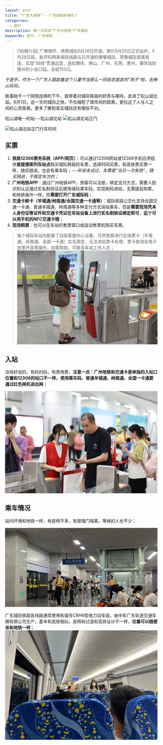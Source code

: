 ```yaml
---
layout: post
title: “广东大地铁”---广东城际好用吗？
categories:
  - 旅行
description: 第一次试试“广东大地铁”广东城际
keywords: 旅行, 广东城际
---
```


> [!前期介绍]
> 广佛南环、佛莞城际5月26日开通，票价5月25日正式出炉。5月26日起，新开的两条城际线路与已开通的佛肇城际、莞惠城际首尾相连，实现“四线”贯通运营，连起肇庆、佛山、广州、东莞、惠州，肇庆站到惠州的小金口站，全程153元。

*于是乎，作为一个广东人就趁着这个儿童节当那么一回说走就走的“孩子”啦，去佛山玩玩。*

故事始于一个阴雨连绵的下午，我带着对城际铁路的好奇与期待，走进了松山湖北站。6月1日，这一天的城际之旅，不仅缩短了城市间的距离，更拉近了人与人之间的心灵距离，更多了解到其实城际还有哪些不对。

松山湖唯一的站---松山湖北站
![松山湖北站正门](/images/posts/2024-06-02-广东大地铁广东城际好用吗？/IMG_0890.JPEG)


![松山湖北站正门行车时间](/images/posts/2024-06-02-广东大地铁广东城际好用吗？/IMG_0892.JPEG)


## 买票

1. **铁路12306票务系统（APP/网页）**：可以通过12306网站或12306手机应用程序**直接搜索列车站点**购买城际铁路的车票，选择时间买票，和高铁票买票一样，随买随进，也会有乘车码；*---听说未试过，车票是“当日一次有效”，随买随进，不限定车次的；*
3. **广州地铁APP**：通过广州地铁APP，旅客可以注册，绑定支付方式，需要人脸识别认证通过实名制验证后使用城际乘车码，实现刷码进站，无需提前购票，和地铁操作一样，但**需要打开广东城际码**；
4. **交通卡刷卡（羊城通/岭南通/全国交通一卡通等）**：城际铁路公交化支持全国交通一卡通、普通羊城通、岭南通等多种支付方式进站乘车，但是**需要现场凭本人身份证等证件和交通卡凭证在车站设备上进行实名制验证绑定即可**，**这个可以用手机的NFC交通卡哦**；
5. **现场购票**：也可以在车站的售票窗口或自动售票机购买车票。

> 每个城际车站均配备了自助客服中心设备，可供旅客进行实体票卡（羊城通、岭南通、全国一卡通）实名绑定、无法进站票卡处理、票卡查询及电子发票开具等操作，如需帮助，可联系车站工作人员；
![自助客服中心设备](/images/posts/2024-06-02-广东大地铁广东城际好用吗？/自助客服中心设备.jpg)


## 入站
没啥好说的，有码扫码，有票用票，**注意一点：广州地铁和交通卡是单独的入站口位置和12306的站口不一样，使用乘车码、普通羊城通、岭南通、全国一卡通要通过红色闸机进出闸**；

![红色闸机](/images/posts/2024-06-02-广东大地铁广东城际好用吗？/红色闸机.jpg)


## 乘车情况
站内环境和地铁一样，有座椅不多，有玻璃门隔离，等候的人也不少；

![松山湖北站内](/images/posts/2024-06-02-广东大地铁广东城际好用吗？/松山湖北站内.png)

广东城际铁路各线路通常使用和谐号CRH6型电力动车组，由中车广东轨道交通车辆有限公司生产，基本和高铁相似，座椅和过道和高铁设计不一样，**位置可以随便坐和地铁一样**；
![车内情况](/images/posts/2024-06-02-广东大地铁广东城际好用吗？/车内情况.png)



